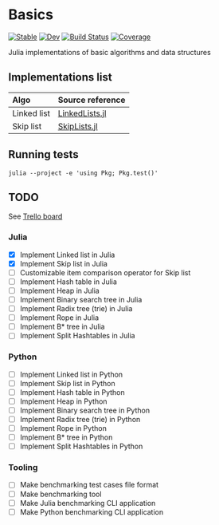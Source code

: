 # Basics

[![Stable](https://img.shields.io/badge/docs-stable-blue.svg)](https://agravier.github.io/Basics.jl/stable)
[![Dev](https://img.shields.io/badge/docs-dev-blue.svg)](https://agravier.github.io/Basics.jl/dev)
[![Build Status](https://github.com/agravier/Basics.jl/workflows/CI/badge.svg)](https://github.com/agravier/Basics.jl/actions)
[![Coverage](https://codecov.io/gh/agravier/Basics.jl/branch/master/graph/badge.svg)](https://codecov.io/gh/agravier/Basics.jl)

Julia implementations of basic algorithms and data structures

## Implementations list

|Algo|Source reference|
|:--|:--|
|Linked list|[LinkedLists.jl](src/LinkedLists.jl)|
|Skip list|[SkipLists.jl](src/SkipLists.jl)|


## Running tests

```shell
julia --project -e 'using Pkg; Pkg.test()'
```

## TODO

See [Trello board](https://trello.com/b/yR05sxc8/basicsjl-development)

### Julia

- [x] Implement Linked list in Julia
- [x] Implement Skip list in Julia
- [ ] Customizable item comparison operator for Skip list
- [ ] Implement Hash table in Julia
- [ ] Implement Heap in Julia
- [ ] Implement Binary search tree in Julia
- [ ] Implement Radix tree (trie) in Julia
- [ ] Implement Rope in Julia
- [ ] Implement B* tree in Julia
- [ ] Implement Split Hashtables in Julia

### Python

- [ ] Implement Linked list in Python
- [ ] Implement Skip list in Python
- [ ] Implement Hash table in Python
- [ ] Implement Heap in Python
- [ ] Implement Binary search tree in Python
- [ ] Implement Radix tree (trie) in Python
- [ ] Implement Rope in Python
- [ ] Implement B* tree in Python
- [ ] Implement Split Hashtables in Python

### Tooling

- [ ] Make benchmarking test cases file format
- [ ] Make benchmarking tool
- [ ] Make Julia benchmarking CLI application
- [ ] Make Python benchmarking CLI application
